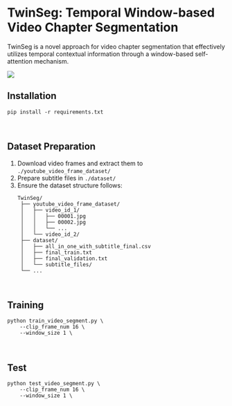 # TwinSeg: Temporal Window-based Video Chapter Segmentation

TwinSeg is a novel approach for video chapter segmentation that effectively utilizes temporal contextual information through a window-based self-attention mechanism.

<img src="https://github.com/user-attachments/assets/026b0ca2-d454-4016-8f4c-9d1a9ae3ecb7">
<br>

## Installation
```
pip install -r requirements.txt
```
<br>

## Dataset Preparation
1. Download video frames and extract them to ```./youtube_video_frame_dataset/```
2. Prepare subtitle files in ```./dataset/```
3. Ensure the dataset structure follows:
   ```
   TwinSeg/
    ├── youtube_video_frame_dataset/
    │   ├── video_id_1/
    │   │   ├── 00001.jpg
    │   │   ├── 00002.jpg
    │   │   └── ...
    │   └── video_id_2/
    ├── dataset/
    │   ├── all_in_one_with_subtitle_final.csv
    │   ├── final_train.txt
    │   ├── final_validation.txt
    │   └── subtitle_files/
    └── ...
   ```
<br>

## Training
```
python train_video_segment.py \
    --clip_frame_num 16 \
    --window_size 1 \
```
<br>

## Test
```
python test_video_segment.py \
    --clip_frame_num 16 \
    --window_size 1 \
```
